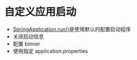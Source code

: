 # 自定义应用启动

-  [SpringApplication.run()](http://docs.spring.io/spring-boot/docs/current/api/org/springframework/boot/SpringApplication.html#run-java.lang.Object:A-java.lang.String:A-)是使用默认的配置启动程序
- 关闭启动信息
- 配置 binner
- 使用指定 application.properties

  

